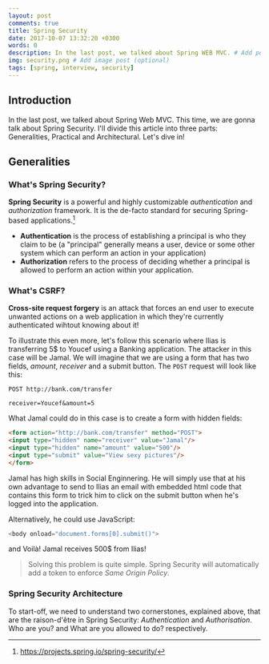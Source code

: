 ```yaml
---
layout: post
comments: true
title: Spring Security
date: 2017-10-07 13:32:20 +0300
words: 0
description: In the last post, we talked about Spring WEB MVC. # Add post description (optional)
img: security.png # Add image post (optional)
tags: [spring, interview, security]
---
```



## Introduction
In the last post, we talked about Spring Web MVC.
This time, we are gonna talk about Spring Security. I'll divide this article into three parts: Generalities, Practical and Architectural. Let's dive in!

## Generalities

### What's Spring Security?

**Spring Security** is a powerful and highly customizable *authentication* and *authorization* framework. It is the de-facto standard for securing Spring-based applications.[^1]

[^1]: https://projects.spring.io/spring-security/

* **Authentication** is the process of establishing a principal is who they claim to be (a "principal" generally means a user, device or some other system which can perform an action in your application) 
* **Authorization** refers to the process of deciding whether a principal is allowed to perform an action within your application. 

### What's CSRF?

**Cross-site request forgery** is an attack that forces an end user to execute unwanted actions on a web application in which they're currently authenticated wihtout knowing about it!

To illustrate this even more, let's follow this scenario where Ilias is transferring 5$ to Youcef using a Banking application. The attacker in this case will be Jamal. We will imagine that we are using a form that has two fields, *amount*, *receiver* and a submit button.
The `POST` request will look like this:
```
POST http://bank.com/transfer

receiver=Youcef&amount=5
```

What Jamal could do in this case is to create a form with hidden fields:

```html
<form action="http://bank.com/transfer" method="POST">
<input type="hidden" name="receiver" value="Jamal"/>
<input type="hidden" name="amount" value="500"/>
<input type="submit" value="View sexy pictures"/>
</form>
```

Jamal has high skills in Social Enginnering. He will simply use that at his own advantage to send to Ilias an email with embedded html code that contains this form to trick him to click on the submit button when he's logged into the application.

Alternatively, he could use JavaScript:

```javascript
<body onload="document.forms[0].submit()">
```

and Voilà! Jamal receives 500$ from Ilias!

> Solving this problem is quite simple. Spring Security will automatically add a token to enforce *Same Origin Policy*.

### Spring Security Architecture

To start-off, we need to understand two cornerstones, explained above, that are the raison-d'être in Spring Security: *Authentication* and *Authorisation*. Who are you? and What are you allowed to do? respectively.





